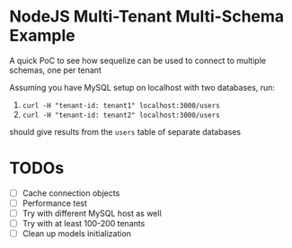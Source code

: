 # NodeJS Multi-Tenant Multi-Schema Example

A quick PoC to see how sequelize can be used to connect to multiple schemas, one per tenant

Assuming you have MySQL setup on localhost with two databases, run:

1. `curl -H "tenant-id: tenant1" localhost:3000/users`
2. `curl -H "tenant-id: tenant2" localhost:3000/users`

should give results from the `users` table of separate databases

# TODOs

- [ ] Cache connection objects
- [ ] Performance test
- [ ] Try with different MySQL host as well
- [ ] Try with at least 100-200 tenants
- [ ] Clean up models initialization
